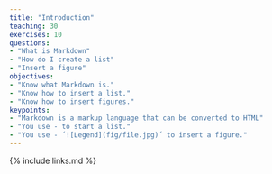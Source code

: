```yaml
---
title: "Introduction"
teaching: 30
exercises: 10
questions:
- "What is Markdown"
- "How do I create a list"
- "Insert a figure"
objectives:
- "Know what Markdown is."
- "Know how to insert a list."
- "Know how to insert figures."
keypoints:
- "Markdown is a markup language that can be converted to HTML"
- "You use - to start a list."
- "You use - ´![Legend](fig/file.jpg)´ to insert a figure."
---
```


{% include links.md %}
